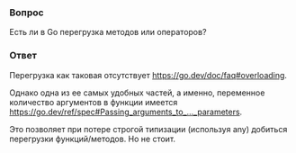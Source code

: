 ### Вопрос

Есть ли в Go перегрузка методов или операторов?

### Ответ

Перегрузка как таковая отсутствует https://go.dev/doc/faq#overloading.

Однако одна из ее самых удобных частей, а именно, переменное количество аргументов
в функции имеется https://go.dev/ref/spec#Passing_arguments_to_..._parameters.

Это позволяет при потере строгой типизации (используя any)
добиться перегрузки функций/методов. Но не стоит.